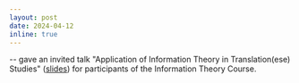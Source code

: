 ```yaml
---
layout: post
date: 2024-04-12
inline: true
---
```


-- gave an invited talk "Application of Information Theory in Translation(ese) Studies" (<a href="assets/pdf/handout_invited_info_theory.pdf" target="blank">slides</a>) for participants of the Information Theory Course.

